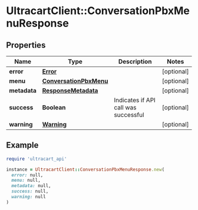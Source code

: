 # UltracartClient::ConversationPbxMenuResponse

## Properties

| Name | Type | Description | Notes |
| ---- | ---- | ----------- | ----- |
| **error** | [**Error**](Error.md) |  | [optional] |
| **menu** | [**ConversationPbxMenu**](ConversationPbxMenu.md) |  | [optional] |
| **metadata** | [**ResponseMetadata**](ResponseMetadata.md) |  | [optional] |
| **success** | **Boolean** | Indicates if API call was successful | [optional] |
| **warning** | [**Warning**](Warning.md) |  | [optional] |

## Example

```ruby
require 'ultracart_api'

instance = UltracartClient::ConversationPbxMenuResponse.new(
  error: null,
  menu: null,
  metadata: null,
  success: null,
  warning: null
)
```

